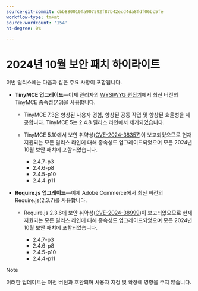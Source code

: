 ```yaml
---
source-git-commit: cbb880010fa907592f87b42ecd4da8fdf06bc5fe
workflow-type: tm+mt
source-wordcount: '154'
ht-degree: 0%

---
```

# 2024년 10월 보안 패치 하이라이트

이번 릴리스에는 다음과 같은 주요 사항이 포함됩니다.

* **TinyMCE 업그레이드**—이제 관리자의 [WYSIWYG 편집기](https://experienceleague.adobe.com/en/docs/commerce-admin/content-design/wysiwyg/editor)에서 최신 버전의 TinyMCE 종속성(7.3&#x200B;)을 사용합니다.

   * TinyMCE 7.3은 향상된 사용자 경험, 향상된 공동 작업 및 향상된 효율성을 제공합니다. TinyMCE 5는 2.4.8 릴리스 라인에서 제거되었습니다&#x200B;.

   * TinyMCE 5.10에서 보안 취약성([CVE-2024-38357](https://nvd.nist.gov/vuln/detail/CVE-2024-38357))이 보고되었으므로 현재 지원되는 모든 릴리스 라인에 대해 종속성도 업그레이드되었으며 모든 2024년 10월 보안 패치에 포함되었습니다.

      * 2.4.7-p3
      * 2.4.6-p8
      * 2.4.5-p10
      * 2.4.4-p11

* **Require.js 업그레이드**—이제 Adobe Commerce에서 최신 버전의 Require.js(2.3.7)를 사용합니다.

   * Require.js 2.3.6에 보안 취약성([CVE-2024-38999](https://nvd.nist.gov/vuln/detail/CVE-2024-38999))이 보고되었으므로 현재 지원되는 모든 릴리스 라인에 대해 종속성도 업그레이드되었으며 모든 2024년 10월 보안 패치에 포함되었습니다.

      * 2.4.7-p3
      * 2.4.6-p8
      * 2.4.5-p10
      * 2.4.4-p11

>[!NOTE]
>
>이러한 업데이트는 이전 버전과 호환되며 사용자 지정 및 확장에 영향을 주지 않습니다&#x200B;.
